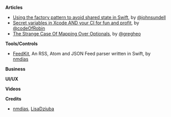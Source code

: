 **Articles**

* [Using the factory pattern to avoid shared state in Swift](https://www.swiftbysundell.com/posts/using-the-factory-pattern-to-avoid-shared-state-in-swift), by [@johnsundell](https://twitter.com/johnsundell)
* [Secret variables in Xcode AND your CI for fun and profit](https://medium.com/flawless-app-stories/secret-variables-in-xcode-and-your-ci-for-fun-and-profit-d387a50475d7), by [@codeOfRobin](https://twitter.com/codeOfRobin)
* [The Strange Case Of Mapping Over Optionals](https://swiftunboxed.com/lang/optionals-map-flatmap/), by [@gregheo](https://twitter.com/gregheo)

**Tools/Controls**

* [FeedKit](https://github.com/nmdias/FeedKit), An RSS, Atom and JSON Feed parser written in Swift, by [nmdias](https://github.com/nmdias)

**Business**

**UI/UX**

**Videos**

**Credits**

* [nmdias](https://github.com/nmdias), [LisaDziuba](https://github.com/LisaDziuba)
